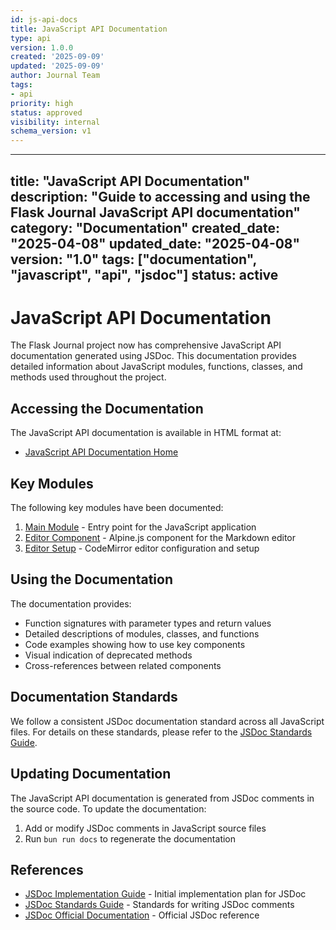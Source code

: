 ```yaml
---
id: js-api-docs
title: JavaScript API Documentation
type: api
version: 1.0.0
created: '2025-09-09'
updated: '2025-09-09'
author: Journal Team
tags:
- api
priority: high
status: approved
visibility: internal
schema_version: v1
---
```


***

title: "JavaScript API Documentation"
description: "Guide to accessing and using the Flask Journal JavaScript API documentation"
category: "Documentation"
created\_date: "2025-04-08"
updated\_date: "2025-04-08"
version: "1.0"
tags: \["documentation", "javascript", "api", "jsdoc"]
status: active
--------------

# JavaScript API Documentation

The Flask Journal project now has comprehensive JavaScript API documentation generated using JSDoc. This documentation provides detailed information about JavaScript modules, functions, classes, and methods used throughout the project.

## Accessing the Documentation

The JavaScript API documentation is available in HTML format at:

- [JavaScript API Documentation Home](../js-api/index.html)

## Key Modules

The following key modules have been documented:

1. [Main Module](../js-api/module-main.html) - Entry point for the JavaScript application
2. [Editor Component](../js-api/module-editor_alpine-component.html) - Alpine.js component for the Markdown editor
3. [Editor Setup](../js-api/module-editor_setup.html) - CodeMirror editor configuration and setup

## Using the Documentation

The documentation provides:

- Function signatures with parameter types and return values
- Detailed descriptions of modules, classes, and functions
- Code examples showing how to use key components
- Visual indication of deprecated methods
- Cross-references between related components

## Documentation Standards

We follow a consistent JSDoc documentation standard across all JavaScript files. For details on these standards, please refer to the [JSDoc Standards Guide](guides/jsdoc-standards.md).

## Updating Documentation

The JavaScript API documentation is generated from JSDoc comments in the source code. To update the documentation:

1. Add or modify JSDoc comments in JavaScript source files
2. Run `bun run docs` to regenerate the documentation

## References

- [JSDoc Implementation Guide](../initial-planning/JSDoc-implementation.md) - Initial implementation plan for JSDoc
- [JSDoc Standards Guide](guides/jsdoc-standards.md) - Standards for writing JSDoc comments
- [JSDoc Official Documentation](https://jsdoc.app/) - Official JSDoc reference

